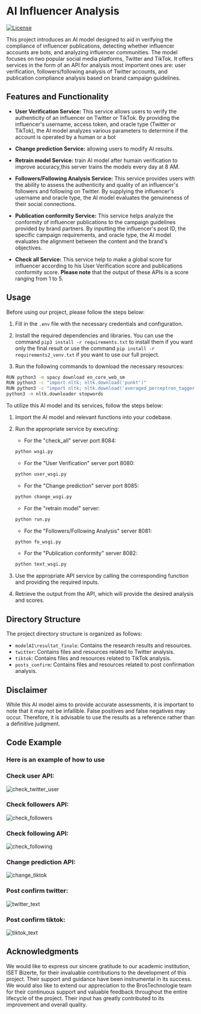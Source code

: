 # AI Influencer Analysis

[![License](https://img.shields.io/badge/license-MIT-blue.svg)](LICENSE)

This project introduces an AI model designed to aid in verifying the compliance of influencer publications, detecting whether influencer accounts are bots, and analyzing influencer communities. The model focuses on two popular social media platforms, Twitter and TikTok. It offers services in the form of an API for analysis most importent ones are: user verification, followers/following analysis of Twitter accounts, and publication compliance analysis based on brand campaign guidelines.

## Features and Functionality

- **User Verification Service:** This service allows users to verify the authenticity of an influencer on Twitter or TikTok. By providing the influencer's username, access token, and oracle type (Twitter or TikTok), the AI model analyzes various parameters to determine if the account is operated by a human or a bot
- **Change prediction Service:** allowing users to modify AI results.
- **Retrain model Service:** train AI model after humain verification to improve accuracy,this server trains the models every day at 8 AM.

- **Followers/Following Analysis Service:** This service provides users with the ability to assess the authenticity and quality of an influencer's followers and following on Twitter. By supplying the influencer's username and oracle type, the AI model evaluates the genuineness of their social connections.

- **Publication conformity Service:** This service helps analyze the conformity of influencer publications to the campaign guidelines provided by brand partners. By inputting the influencer's post ID, the specific campaign requirements, and oracle type, the AI model evaluates the alignment between the content and the brand's objectives. 
- **Check all Service:** This service help to make a global score for influencer according to his User Verification score and publications conformity score.
**Please note** that the output of these APIs is a score ranging from 1 to 5.
## Usage

Before using our project, please follow the steps below:

1. Fill in the `.env` file with the necessary credentials and configuration.

2. Install the required dependencies and libraries. You can use the command `pip3 install -r requirements.txt` to install them if you want only the final result or use the command `pip install -r requirements2_venv.txt` if you want to use our full project.
3. Run the following commands to download the necessary resources:
```bash
RUN python3 -m spacy download en_core_web_sm
RUN python3 -c "import nltk; nltk.download('punkt')"
RUN python3 -c "import nltk; nltk.download('averaged_perceptron_tagger')"
python3 -m nltk.downloader stopwords 
```
To utilize this AI model and its services, follow the steps below:

1. Import the AI model and relevant functions into your codebase.

2. Run the appropriate service by executing:
   - For the "check_all" server port 8084:
   ```bash
   python wsgi.py 
   ```
   - For the "User Verification" server port 8080:
   ```bash
   python user_wsgi.py 
   ```
   - For the "Change prediction" server port 8085:
   ```bash
   python change_wsgi.py 
   ```
   - For the "retrain model" server:
   ```bash
   python run.py
   ```
   - For the "Followers/Following Analysis" server 8081:
   ```bash
   python fo_wsgi.py 
   ```
   - For the "Publication conformity" server 8082:
   ```bash
   python text_wsgi.py
   ```
3. Use the appropriate API service by calling the corresponding function and providing the required inputs.

4. Retrieve the output from the API, which will provide the desired analysis and scores.

## Directory Structure
The project directory structure is organized as follows:
- `modelAI\resultat_finale`: Contains the research results and resources.
- `twitter`: Contains files and resources related to Twitter analysis.
- `tiktok`: Contains files and resources related to TikTok analysis.
- `posts_confirm`: Contains files and resources related to post confirmation analysis.
## Disclaimer

While this AI model aims to provide accurate assessments, it is important to note that it may not be infallible. False positives and false negatives may occur. Therefore, it is advisable to use the results as a reference rather than a definitive judgment.

## Code Example

### Here is an example of how to use
### Check user API:
![check_twitter_user](https://github.com/PFE2024/satt_ai/assets/96917892/e3899dad-e22f-49e5-9117-e03160c3fb7c)
### Check followers API:
![check_followers](https://github.com/PFE2024/satt_ai/assets/96917892/b8a518d4-6156-48eb-bcfc-872508b28050)
### Check following API:
![check_following](https://github.com/PFE2024/satt_ai/assets/96917892/3e2198e9-e975-426a-ac58-4fa52f756dd0)
### Change prediction API:
![change_tiktok](https://github.com/PFE2024/satt_ai/assets/96917892/ac322af1-739e-4dd9-b1be-f55f2792bc58)
### Post confirm twitter:
![twitter_text](https://github.com/PFE2024/satt_ai/assets/96917892/8c0e7d3e-74e0-419a-a291-b732a4a4d2bc)
### Post confirm tiktok:
![tiktok_text](https://github.com/PFE2024/satt_ai/assets/96917892/2b42a603-3f0f-441a-a779-39df969c8c12)

## Acknowledgments
We would like to express our sincere gratitude to our academic institution, ISET Bizerte, for their invaluable contributions to the development of this project. Their support and guidance have been instrumental in its success.
We would also like to extend our appreciation to the BrosTechnologie team for their continuous support and valuable feedback throughout the entire lifecycle of the project. Their input has greatly contributed to its improvement and overall quality.
